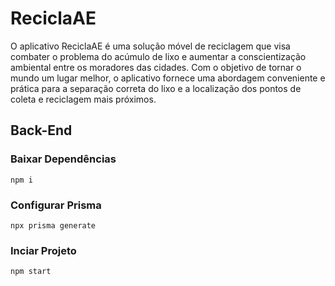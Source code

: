 # ReciclaAE

O aplicativo ReciclaAE é uma solução móvel de reciclagem que visa combater o problema do acúmulo de lixo e aumentar a conscientização ambiental entre os moradores das cidades. Com o objetivo de tornar o mundo um lugar melhor, o aplicativo fornece uma abordagem conveniente e prática para a separação correta do lixo e a localização dos pontos de coleta e reciclagem mais próximos.

## Back-End

### Baixar Dependências
````
npm i
````
### Configurar Prisma
````
npx prisma generate
````
### Inciar Projeto
````
npm start
````
